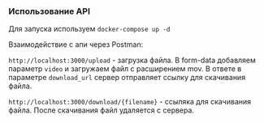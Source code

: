 ### Использование API

Для запуска используем `docker-compose up -d`

Взаимодействие с апи через Postman:

`http://localhost:3000/upload` - загрузка файла. В form-data добавляем параметр `video` и загружаем файл с расширением mov. В ответе в параметре `download_url` сервер отправляет ссылку для скачивания файла.

`http://localhost:3000/download/{filename}` - ссыляка для скачивания файла. После скачивания файл удаляется с сервера.
